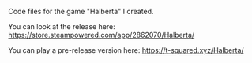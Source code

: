 Code files for the game "Halberta" I created.

You can look at the release here: https://store.steampowered.com/app/2862070/Halberta/

You can play a pre-release version here: https://t-squared.xyz/Halberta/
